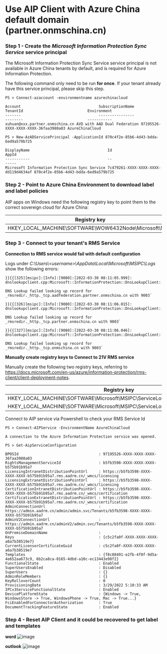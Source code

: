 # Use AIP Client with Azure China default domain (partner.onmschina.cn)

### Step 1 - Create the *Microsoft Information Protection Sync Service* service principal

  The Microsoft Information Protection Sync Service service principal is not available in Azure China tenants by default, and is required for Azure Information Protection.

  The following command only need to be run **for once**. If your tenant already have this service principal, please skip this step.

  ```
  PS > Connect-azaccount -environmentname azurechinacloud

  Account                                   SubscriptionName             TenantId                             Environment    
  -------                                   ----------------             --------                             -----------    
  xuhuan@xxx.partner.onmschina.cn AVD with AAD Dual Federation 97195526-XXXX-XXXX-XXXX-36faa3980a03 AzureChinaCloud

  PS > New-AzADServicePrincipal -ApplicationId 870c4f2e-85b6-4d43-bdda-6ed9a579b725

  DisplayName                                   Id                                   AppId                               
  -----------                                   --                                   -----                               
  Microsoft Information Protection Sync Service 7c479261-XXXX-XXXX-XXXX-dd119d4634af 870c4f2e-85b6-4d43-bdda-6ed9a579b725
  ```

### Step 2 - Point to Azure China Environment to download label and label policies

AIP apps on Windows need the following registry key to point them to the correct sovereign cloud for Azure China:

  Registry key  | Type | Name | Value
  ------------- | ------------- | ------------- | -------------
  HKEY_LOCAL_MACHINE\SOFTWARE\WOW6432Node\Microsoft\MSIP |  REG_DWORD | CloudEnvType | 6

### Step 3 - Connect to your tenant's RMS Service

**Connection to RMS service would fail with default configuration**

  Logs under _C:\Users\\\<username>\AppData\Local\Microsoft\MSIPC\Logs_ show the following errors:

  ```
  }}{{[325][msipc]:[Info]:[9080]:[2022-03-30 08:11:05.999]: dnslookupclient.cpp:Microsoft::InformationProtection::DnsLookupClient::LookupDiscoveryService:94`

  DNS Lookup failed looking up record for _rmsredir._http._tcp.aadfederation.partner.onmschina.cn with 9003`

  }}{{[326][msipc]:[Info]:[9080]:[2022-03-30 08:11:06.015]: dnslookupclient.cpp:Microsoft::InformationProtection::DnsLookupClient::LookupDiscoveryService:94`

  DNS Lookup failed looking up record for _rmsredir._http._tcp.partner.onmschina.cn with 9003`

  }}{{[327][msipc]:[Info]:[9080]:[2022-03-30 08:11:06.046]: dnslookupclient.cpp:Microsoft::InformationProtection::DnsLookupClient::LookupDiscoveryService:94`

  DNS Lookup failed looking up record for _rmsredir._http._tcp.onmschina.cn with 9003`
  ```


**Manually create registry keys to Connect to 21V RMS service**

  Manually create the following two registry keys, referring to https://docs.microsoft.com/en-us/azure/information-protection/rms-client/client-deployment-notes.

  Registry key  | Type | Name | Value
  ------------- | ------------- | ------------- | -------------
  HKEY_LOCAL_MACHINE\SOFTWARE\Microsoft\MSIPC\ServiceLocation\EnterpriseCertification | REG_SZ | default | https://RMS_Service_ID/_wmcs/Certification
  HKEY_LOCAL_MACHINE\SOFTWARE\Microsoft\MSIPC\ServiceLocation\EnterprisePublishing  | REG_SZ | default | https://RMS_Service_ID/_wmcs/Licensing

  Connect to AIP service via Powershell to check your RMS Service Id

  ```
  PS > Connect-AIPService -EnvironmentName AzureChinaCloud

  A connection to the Azure Information Protection service was opened.

  PS > Get-AipServiceConfiguration

  BPOSId                                    : 97195526-XXXX-XXXX-XXXX-36faa3980a03
  RightsManagementServiceId                 : b5fb3598-XXXX-XXXX-XXXX-b575b91b95a7
  LicensingIntranetDistributionPointUrl     : https://b5fb3598-XXXX-XXXX-XXXX-b575b91b95a7.rms.aadrm.cn/_wmcs/licensing
  LicensingExtranetDistributionPointUrl     : https://b5fb3598-XXXX-XXXX-XXXX-b575b91b95a7.rms.aadrm.cn/_wmcs/licensing
  CertificationIntranetDistributionPointUrl : https://b5fb3598-XXXX-XXXX-XXXX-b575b91b95a7.rms.aadrm.cn/_wmcs/certification
  CertificationExtranetDistributionPointUrl : https://b5fb3598-XXXX-XXXX-XXXX-b575b91b95a7.rms.aadrm.cn/_wmcs/certification
  AdminConnectionUrl                        : https://admin.aadrm.cn/admin/admin.svc/Tenants/b5fb3598-XXXX-XXXX-XXXX-b575b91b95a7
  AdminV2ConnectionUrl                      : https://admin.aadrm.cn/adminV2/admin.svc/Tenants/b5fb3598-XXXX-XXXX-XXXX-b575b91b95a7
  OnPremiseDomainName                       : 
  Keys                                      : {c5c2fa0f-XXXX-XXXX-XXXX-a6a7b38519e7}
  CurrentLicensorCertificateGuid            : c5c2fa0f-XXXX-XXXX-XXXX-a6a7b38519e7
  Templates                                 : {f8c88491-e2fb-4f0f-9d5a-4e652aa673c9, 6b2ca8ca-0165-4dbd-a10c-ec13443e98f2}
  FunctionalState                           : Enabled
  SuperUsersEnabled                         : Disabled
  SuperUsers                                : {}
  AdminRoleMembers                          : {}
  KeyRolloverCount                          : 0
  ProvisioningDate                          : 3/29/2022 5:10:33 AM
  IPCv3ServiceFunctionalState               : Enabled
  DevicePlatformState                       : {Windows -> True, WindowsStore -> True, WindowsPhone -> True, Mac -> True...}
  FciEnabledForConnectorAuthorization       : True
  DocumentTrackingFeatureState              : Enabled
  ```

### Step 4 - Reset AIP Client and it could be recovered to get label and templates

**word**
![image](https://user-images.githubusercontent.com/96280581/160986533-b083784d-ac9a-4899-b6fa-2dd07edb8298.png)

**outlook**
![image](https://user-images.githubusercontent.com/96280581/160989184-c022d202-acd3-417d-8b98-d9c02ccc0196.png)

